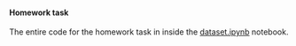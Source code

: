 #### Homework task

The entire code for the homework task in inside the [dataset.ipynb](./dataset.ipynb) notebook.
